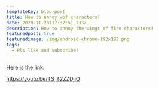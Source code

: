 ```yaml
---
templateKey: blog-post
title: How to annoy wof characters!
date: 2020-11-20T17:32:51.733Z
description: How to annoy the wings of fire characters!
featuredpost: true
featuredimage: /img/android-chrome-192x192.png
tags:
  - Pls like and subscribe!
---
```

Here is the link:

https://youtu.be/TS_T2ZZDjjQ
